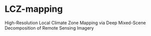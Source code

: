# LCZ-mapping
High-Resolution Local Climate Zone Mapping via Deep Mixed-Scene Decomposition of Remote Sensing Imagery
